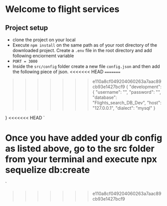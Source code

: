 # Welcome to flight services

## Project setup
- clone the project on your local
- Execute `npm install` on the same path as of your root directory of the downloaded project.
Create a `.env` file in the root directory and add following enciornemt variable
 - `PORT = 3000`
 - Inside the `src/config` folder create a new file `config.json` and then add the following piece of json.
<<<<<<< HEAD
`
=======
 `
>>>>>>> e110a8cf049204060263a7aac89cb93e1427bcf9
{
  "development": {
    "username": "<YOUR DB LOGIN NAME>",
    "password": "<YOUR DB PASSWORD>",
    "database": "Flights_search_DB_Dev",
    "host": "127.0.0.1",
    "dialect": "mysql"
  }
  
}
<<<<<<< HEAD
 `

 Once you have added your db config as listed above, go to the src folder from your terminal and execute npx sequelize db:create
=======

 `
>>>>>>> e110a8cf049204060263a7aac89cb93e1427bcf9
